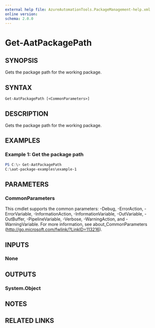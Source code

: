 ```yaml
---
external help file: AzureAutomationTools.PackageManagement-help.xml
online version: 
schema: 2.0.0
---
```


# Get-AatPackagePath

## SYNOPSIS
Gets the package path for the working package.

## SYNTAX

```
Get-AatPackagePath [<CommonParameters>]
```

## DESCRIPTION
Gets the package path for the working package.

## EXAMPLES

### Example 1: Get the package path
```PowerShell
PS C:\> Get-AatPackagePath
C:\aat-package-examples\example-1
```

## PARAMETERS

### CommonParameters
This cmdlet supports the common parameters: -Debug, -ErrorAction, -ErrorVariable, -InformationAction, -InformationVariable, -OutVariable, -OutBuffer, -PipelineVariable, -Verbose, -WarningAction, and -WarningVariable. For more information, see about_CommonParameters (http://go.microsoft.com/fwlink/?LinkID=113216).

## INPUTS

### None

## OUTPUTS

### System.Object

## NOTES

## RELATED LINKS

